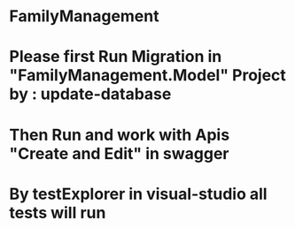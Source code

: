 # FamilyManagement
# Please first Run Migration in "FamilyManagement.Model" Project by : update-database
# Then Run and work with Apis "Create and Edit" in swagger
# By testExplorer in visual-studio all tests will run